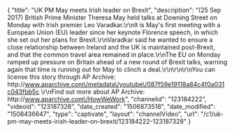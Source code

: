 {
    "title": "UK PM May meets Irish leader on Brexit",
    "description": "(25 Sep 2017) British Prime Minister Theresa May held talks at Downing Street on Monday with Irish premier Leo Varadkar.\r\nIt is May's first meeting with a European Union (EU) leader since her keynote Florence speech, in which she set out her plans for Brexit.\r\nVaradkar said he wanted to ensure a close relationship between Ireland and the UK is maintained post-Brexit, and that the common travel area remained in place.\r\nThe EU on Monday ramped up pressure on Britain ahead of a new round of Brexit talks, warning again that time is running out for May to clinch a deal.\r\n\r\n\r\nYou can license this story through AP Archive: http:\/\/www.aparchive.com\/metadata\/youtube\/087f59e19118a84c4f0a031c043fbb5c \r\nFind out more about AP Archive: http:\/\/www.aparchive.com\/HowWeWork",
    "channelid": "123184222",
    "videoid": "123187328",
    "date_created": "1506873518",
    "date_modified": "1508436647",
    "type": "captivate",
    "layout": "channelVideo",
    "url": "\/c1\/uk-pm-may-meets-irish-leader-on-brexit\/123184222-123187328"
}